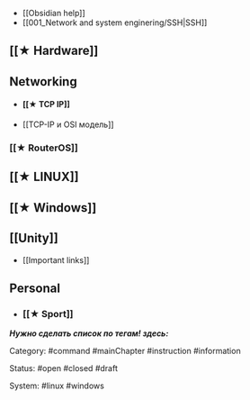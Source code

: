 - [[Obsidian help]]
- [[001_Network and system enginering/SSH|SSH]]
## [[★ Hardware]]
## Networking
- #### [[★ TCP IP]]
- [[TCP-IP и OSI модель]]
### [[★ RouterOS]]
## [[★ LINUX]]
## [[★ Windows]]
## [[Unity]]
- [[Important links]]
## Personal
- ### [[★ Sport]]




***Нужно сделать список по тегам! здесь:***

Category:
#command #mainChapter #instruction #information

Status:
#open #closed #draft

System: 
#linux #windows